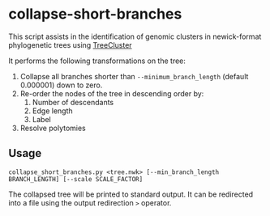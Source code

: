 # collapse-short-branches

This script assists in the identification of genomic clusters in newick-format phylogenetic trees using [TreeCluster](https://github.com/niemasd/TreeCluster)

It performs the following transformations on the tree:

1. Collapse all branches shorter than `--minimum_branch_length` (default 0.000001) down to zero.
2. Re-order the nodes of the tree in descending order by:
    1. Number of descendants
    2. Edge length
    3. Label
3. Resolve polytomies

## Usage

```
collapse_short_branches.py <tree.nwk> [--min_branch_length BRANCH_LENGTH] [--scale SCALE_FACTOR]
```

The collapsed tree will be printed to standard output. It can be redirected into a file using the output redirection `>` operator.
